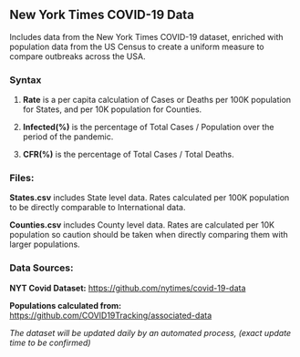 ## New York Times COVID-19 Data

Includes data from the New York Times COVID-19 dataset, enriched with population data from the US Census to create a uniform measure to compare outbreaks across the USA.  


### Syntax

1. **Rate** is a per capita calculation of Cases or Deaths per 100K population for States, and per 10K population for Counties.

2. **Infected(%)** is the percentage of Total Cases / Population over the period of the pandemic.

3. **CFR(%)** is the percentage of Total Cases / Total Deaths.




### Files:

**States.csv** includes State level data. Rates calculated per 100K population to be directly comparable to International data.

**Counties.csv** includes County level data. Rates are calculated per 10K population so caution should be taken when directly comparing them with larger populations.


### Data Sources:

**NYT Covid Dataset:** https://github.com/nytimes/covid-19-data

**Populations calculated from:** https://github.com/COVID19Tracking/associated-data


_The dataset will be updated daily by an automated process, (exact update time to be confirmed)_
